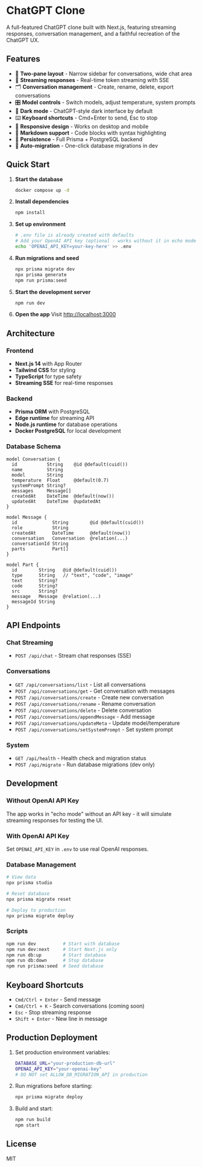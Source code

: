 # ChatGPT Clone

A full-featured ChatGPT clone built with Next.js, featuring streaming responses, conversation management, and a faithful recreation of the ChatGPT UX.

## Features

- 🎯 **Two-pane layout** - Narrow sidebar for conversations, wide chat area
- 💬 **Streaming responses** - Real-time token streaming with SSE
- 🗂️ **Conversation management** - Create, rename, delete, export conversations
- 🎛️ **Model controls** - Switch models, adjust temperature, system prompts
- 🌙 **Dark mode** - ChatGPT-style dark interface by default
- ⌨️ **Keyboard shortcuts** - Cmd+Enter to send, Esc to stop
- 📱 **Responsive design** - Works on desktop and mobile
- 🎨 **Markdown support** - Code blocks with syntax highlighting
- 💾 **Persistence** - Full Prisma + PostgreSQL backend
- 🔄 **Auto-migration** - One-click database migrations in dev

## Quick Start

1. **Start the database**
   ```bash
   docker compose up -d
   ```

2. **Install dependencies**
   ```bash
   npm install
   ```

3. **Set up environment**
   ```bash
   # .env file is already created with defaults
   # Add your OpenAI API key (optional - works without it in echo mode)
   echo 'OPENAI_API_KEY=your-key-here' >> .env
   ```

4. **Run migrations and seed**
   ```bash
   npx prisma migrate dev
   npx prisma generate
   npm run prisma:seed
   ```

5. **Start the development server**
   ```bash
   npm run dev
   ```

6. **Open the app**
   Visit [http://localhost:3000](http://localhost:3000)

## Architecture

### Frontend
- **Next.js 14** with App Router
- **Tailwind CSS** for styling
- **TypeScript** for type safety
- **Streaming SSE** for real-time responses

### Backend
- **Prisma ORM** with PostgreSQL
- **Edge runtime** for streaming API
- **Node.js runtime** for database operations
- **Docker PostgreSQL** for local development

### Database Schema
```prisma
model Conversation {
  id           String    @id @default(cuid())
  name         String
  model        String
  temperature  Float     @default(0.7)
  systemPrompt String?
  messages     Message[]
  createdAt    DateTime  @default(now())
  updatedAt    DateTime  @updatedAt
}

model Message {
  id             String        @id @default(cuid())
  role           String
  createdAt      DateTime      @default(now())
  conversation   Conversation  @relation(...)
  conversationId String
  parts          Part[]
}

model Part {
  id        String   @id @default(cuid())
  type      String   // "text", "code", "image"
  text      String?
  code      String?
  src       String?
  message   Message  @relation(...)
  messageId String
}
```

## API Endpoints

### Chat Streaming
- `POST /api/chat` - Stream chat responses (SSE)

### Conversations
- `GET /api/conversations/list` - List all conversations
- `POST /api/conversations/get` - Get conversation with messages
- `POST /api/conversations/create` - Create new conversation
- `POST /api/conversations/rename` - Rename conversation
- `POST /api/conversations/delete` - Delete conversation
- `POST /api/conversations/appendMessage` - Add message
- `POST /api/conversations/updateMeta` - Update model/temperature
- `POST /api/conversations/setSystemPrompt` - Set system prompt

### System
- `GET /api/health` - Health check and migration status
- `POST /api/migrate` - Run database migrations (dev only)

## Development

### Without OpenAI API Key
The app works in "echo mode" without an API key - it will simulate streaming responses for testing the UI.

### With OpenAI API Key
Set `OPENAI_API_KEY` in `.env` to use real OpenAI responses.

### Database Management
```bash
# View data
npx prisma studio

# Reset database
npx prisma migrate reset

# Deploy to production
npx prisma migrate deploy
```

### Scripts
```bash
npm run dev          # Start with database
npm run dev:next     # Start Next.js only
npm run db:up        # Start database
npm run db:down      # Stop database
npm run prisma:seed  # Seed database
```

## Keyboard Shortcuts

- `Cmd/Ctrl + Enter` - Send message
- `Cmd/Ctrl + K` - Search conversations (coming soon)
- `Esc` - Stop streaming response
- `Shift + Enter` - New line in message

## Production Deployment

1. Set production environment variables:
   ```bash
   DATABASE_URL="your-production-db-url"
   OPENAI_API_KEY="your-openai-key"
   # DO NOT set ALLOW_DB_MIGRATION_API in production
   ```

2. Run migrations before starting:
   ```bash
   npx prisma migrate deploy
   ```

3. Build and start:
   ```bash
   npm run build
   npm start
   ```

## License

MIT